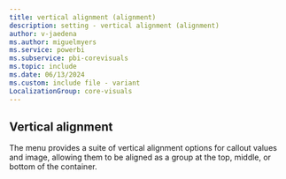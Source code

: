 ```yaml
---
title: vertical alignment (alignment)
description: setting - vertical alignment (alignment)
author: v-jaedena
ms.author: miguelmyers
ms.service: powerbi
ms.subservice: pbi-corevisuals
ms.topic: include
ms.date: 06/13/2024
ms.custom: include file - variant
LocalizationGroup: core-visuals
---
```

## Vertical alignment

The menu provides a suite of vertical alignment options for callout values and image, allowing them to be aligned as a group at the top, middle, or bottom of the container.
